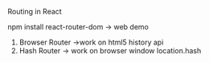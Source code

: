 Routing in React

npm install react-router-dom -> web demo

1. Browser Router ->work on html5 history api
2. Hash Router -> work on browser window location.hash

